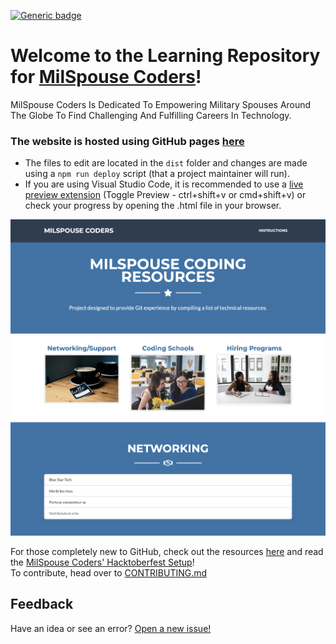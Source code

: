 [![Generic badge](https://img.shields.io/badge/Hacktoberfest-2021-orange.svg)](https://shields.io/)

# Welcome to the Learning Repository for [MilSpouse Coders](https://milspousecoders.org/)!
MilSpouse Coders Is Dedicated To Empowering Military Spouses Around The Globe To Find Challenging And Fulfilling Careers In Technology.

### The website is hosted using GitHub pages [here](https://milspousecoders.github.io/MSC-Coding-Resources/) 
- The files to edit are located in the `dist` folder and changes are made using a `npm run deploy` script (that a project maintainer will run).  
- If you are using Visual Studio Code, it is recommended to use a [live preview extension](https://marketplace.visualstudio.com/items?itemName=george-alisson.html-preview-vscode) (Toggle Preview - ctrl+shift+v or cmd+shift+v) or check your progress by opening the .html file in your browser.

[![Website Preview](dist/assets/img/Page_Screenshot.png)](https://milspousecoders.github.io/MSC-Coding-Resources/)


For those completely new to GitHub, check out the resources [here](https://milspousecoders.github.io/MSC-Coding-Resources/learn-git.html) and read the [MilSpouse Coders' Hacktoberfest Setup](https://github.com/MilSpouseCoders/Hacktoberfest_2020/blob/master/SETUP.md)!  
To contribute, head over to [CONTRIBUTING.md](/CONTRIBUTING.md)


## Feedback

Have an idea or see an error? [Open a new issue!](https://github.com/MilSpouseCoders/MSC-Coding-Resources/issues)
